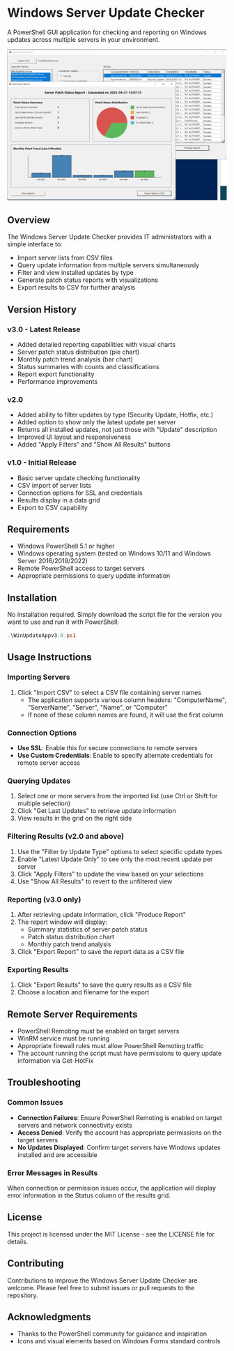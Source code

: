 # Windows Server Update Checker

A PowerShell GUI application for checking and reporting on Windows updates across multiple servers in your environment.

![Application Screenshot](3_Screenshot.png)

## Overview

The Windows Server Update Checker provides IT administrators with a simple interface to:

- Import server lists from CSV files
- Query update information from multiple servers simultaneously
- Filter and view installed updates by type
- Generate patch status reports with visualizations
- Export results to CSV for further analysis

## Version History

### v3.0 - Latest Release
- Added detailed reporting capabilities with visual charts
- Server patch status distribution (pie chart)
- Monthly patch trend analysis (bar chart)
- Status summaries with counts and classifications
- Report export functionality 
- Performance improvements

### v2.0
- Added ability to filter updates by type (Security Update, Hotfix, etc.)
- Added option to show only the latest update per server
- Returns all installed updates, not just those with "Update" description
- Improved UI layout and responsiveness
- Added "Apply Filters" and "Show All Results" buttons

### v1.0 - Initial Release
- Basic server update checking functionality
- CSV import of server lists
- Connection options for SSL and credentials
- Results display in a data grid
- Export to CSV capability

## Requirements

- Windows PowerShell 5.1 or higher
- Windows operating system (tested on Windows 10/11 and Windows Server 2016/2019/2022)
- Remote PowerShell access to target servers
- Appropriate permissions to query update information

## Installation

No installation required. Simply download the script file for the version you want to use and run it with PowerShell:

```powershell
.\WinUpdateAppv3.0.ps1
```

## Usage Instructions

### Importing Servers

1. Click "Import CSV" to select a CSV file containing server names
   - The application supports various column headers: "ComputerName", "ServerName", "Server", "Name", or "Computer"
   - If none of these column names are found, it will use the first column

### Connection Options

- **Use SSL**: Enable this for secure connections to remote servers
- **Use Custom Credentials**: Enable to specify alternate credentials for remote server access

### Querying Updates

1. Select one or more servers from the imported list (use Ctrl or Shift for multiple selection)
2. Click "Get Last Updates" to retrieve update information
3. View results in the grid on the right side

### Filtering Results (v2.0 and above)

1. Use the "Filter by Update Type" options to select specific update types
2. Enable "Latest Update Only" to see only the most recent update per server
3. Click "Apply Filters" to update the view based on your selections
4. Use "Show All Results" to revert to the unfiltered view

### Reporting (v3.0 only)

1. After retrieving update information, click "Produce Report"
2. The report window will display:
   - Summary statistics of server patch status
   - Patch status distribution chart
   - Monthly patch trend analysis
3. Click "Export Report" to save the report data as a CSV file

### Exporting Results

1. Click "Export Results" to save the query results as a CSV file
2. Choose a location and filename for the export

## Remote Server Requirements

- PowerShell Remoting must be enabled on target servers
- WinRM service must be running
- Appropriate firewall rules must allow PowerShell Remoting traffic
- The account running the script must have permissions to query update information via Get-HotFix

## Troubleshooting

### Common Issues

- **Connection Failures**: Ensure PowerShell Remoting is enabled on target servers and network connectivity exists
- **Access Denied**: Verify the account has appropriate permissions on the target servers
- **No Updates Displayed**: Confirm target servers have Windows updates installed and are accessible

### Error Messages in Results

When connection or permission issues occur, the application will display error information in the Status column of the results grid.

## License

This project is licensed under the MIT License - see the LICENSE file for details.

## Contributing

Contributions to improve the Windows Server Update Checker are welcome. Please feel free to submit issues or pull requests to the repository.

## Acknowledgments

- Thanks to the PowerShell community for guidance and inspiration
- Icons and visual elements based on Windows Forms standard controls
